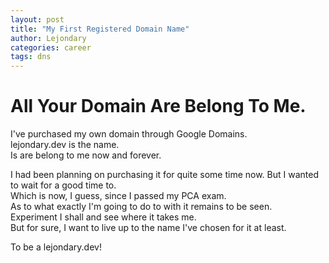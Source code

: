 ```yaml
---
layout: post
title: "My First Registered Domain Name"
author: Lejondary
categories: career
tags: dns
---
```


# All Your Domain Are Belong To Me.  

I've purchased my own domain through Google Domains.  
lejondary.dev is the name.  
Is are belong to me now and forever.  

I had been planning on purchasing it for quite some time now.
But I wanted to wait for a good time to.  
Which is now, I guess, since I passed my PCA exam.  
As to what exactly I'm going to do to with it remains to be seen.  
Experiment I shall and see where it takes me.  
But for sure, I want to live up to the name I've chosen for it at least.  

To be a lejondary.dev!  

